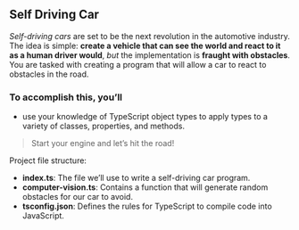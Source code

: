 ## Self Driving Car

_Self-driving cars_ are set to be the next revolution in the automotive industry. 
The idea is simple: **create a vehicle that can see the world and react to it as a human driver would**, 
_but_ the implementation is **fraught with obstacles**. 
You are tasked with creating a program that will allow a car to react to obstacles in the road.

### To accomplish this, you’ll 
* use your knowledge of TypeScript object types to apply types to a variety of classes, properties, and methods. 

> Start your engine and let’s hit the road!


Project file structure:

- **index.ts**: The file we’ll use to write a self-driving car program.
- **computer-vision.ts**: Contains a function that will generate random obstacles for our car to avoid.
- **tsconfig.json**: Defines the rules for TypeScript to compile code into JavaScript.